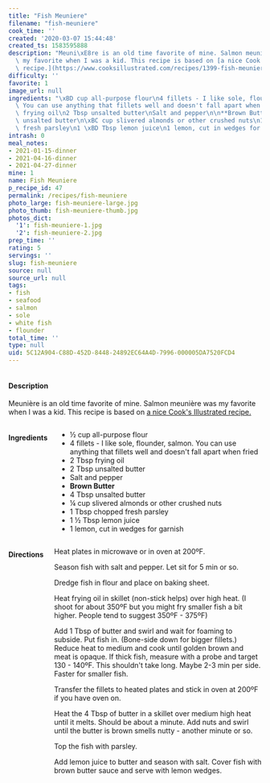 ```yaml
---
title: "Fish Meuniere"
filename: "fish-meuniere"
cook_time: ''
created: '2020-03-07 15:44:48'
created_ts: 1583595888
description: "Meuni\xE8re is an old time favorite of mine. Salmon meuni\xE8re was\
  \ my favorite when I was a kid. This recipe is based on [a nice Cook's Illustrated\
  \ recipe.](https://www.cooksillustrated.com/recipes/1399-fish-meuniere-with-toasted-slivered-almonds?incode=MCSCM00L0&ref=new_search_experience_7)"
difficulty: ''
favorite: 1
image_url: null
ingredients: "\xBD cup all-purpose flour\n4 fillets - I like sole, flounder, salmon.\
  \ You can use anything that fillets well and doesn't fall apart when fried\n2 Tbsp\
  \ frying oil\n2 Tbsp unsalted butter\nSalt and pepper\n\n**Brown Butter**\n4 Tbsp\
  \ unsalted butter\n\xBC cup slivered almonds or other crushed nuts\n1 Tbsp chopped\
  \ fresh parsley\n1 \xBD Tbsp lemon juice\n1 lemon, cut in wedges for garnish"
intrash: 0
meal_notes:
- 2021-01-15-dinner
- 2021-04-16-dinner
- 2021-04-27-dinner
mine: 1
name: Fish Meuniere
p_recipe_id: 47
permalink: /recipes/fish-meuniere
photo_large: fish-meuniere-large.jpg
photo_thumb: fish-meuniere-thumb.jpg
photos_dict:
  '1': fish-meuniere-1.jpg
  '2': fish-meuniere-2.jpg
prep_time: ''
rating: 5
servings: ''
slug: fish-meuniere
source: null
source_url: null
tags:
- fish
- seafood
- salmon
- sole
- white fish
- flounder
total_time: ''
type: null
uid: 5C12A904-C88D-452D-8448-24892EC64A4D-7996-000005DA7520FCD4
---
```

<div class="large-8 medium-7 columns" id="writeup">		<div id="description"><h4>Description</h4>
<div class="box box-description content"><p>Meunière is an old time favorite of mine. Salmon meunière was my favorite when I was a kid. This recipe is based on <a href="https://www.cooksillustrated.com/recipes/1399-fish-meuniere-with-toasted-slivered-almonds?incode=MCSCM00L0&amp;ref=new_search_experience_7">a nice Cook's Illustrated recipe.</a></p>
</div></div>	</div><!-- #writeup -->
</div><!-- #row-one -->
<div class="row" id="row-two">	<div class="medium-4 small-5 columns" id="ingredients"><h4>Ingredients</h4><div class="box box-ingredients content"><ul>
<li>½ cup all-purpose flour</li>
<li>4 fillets - I like sole, flounder, salmon. You can use anything that fillets well and doesn't fall apart when fried</li>
<li>2 Tbsp frying oil</li>
<li>2 Tbsp unsalted butter</li>
<li>Salt and pepper</li>
<li><strong>Brown Butter</strong></li>
<li>4 Tbsp unsalted butter</li>
<li>¼ cup slivered almonds or other crushed nuts</li>
<li>1 Tbsp chopped fresh parsley</li>
<li>1 ½ Tbsp lemon juice</li>
<li>1 lemon, cut in wedges for garnish</li>
</ul>
</div>	</div>	<div class="medium-6 small-7 columns" id="directions"><h4>Directions</h4><div class="box box-directions content"><p>Heat plates in microwave or in oven at 200ºF.</p>
<p>Season fish with salt and pepper. Let sit for 5 min or so.</p>
<p>Dredge fish in flour and place on baking sheet.</p>
<p>Heat frying oil in skillet (non-stick helps) over high heat. (I shoot for about 350ºF but you might fry smaller fish a bit higher. People tend to suggest 350ºF - 375ºF)</p>
<p>Add 1 Tbsp of butter and swirl and wait for foaming to subside. Put fish in. (Bone-side down for bigger fillets.) Reduce heat to medium and cook until golden brown and meat is opaque. If thick fish, measure with a probe and target 130 - 140ºF. This shouldn't take long. Maybe 2-3 min per side. Faster for smaller fish.</p>
<p>Transfer the fillets to heated plates and stick in oven at 200ºF if you have oven on.</p>
<p>Heat the 4 Tbsp of butter in a skillet over medium high heat until it melts. Should be about a minute. Add nuts and swirl until the butter is brown smells nutty - another minute or so.</p>
<p>Top the fish with parsley.</p>
<p>Add lemon juice to butter and season with salt. Cover fish with brown butter sauce and serve with lemon wedges.</p>
</div>	</div>